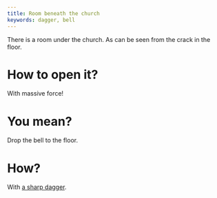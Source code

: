 ```yaml
---
title: Room beneath the church
keywords: dagger, bell
---
```


There is a room under the church. As can be seen from the crack in the floor.

# How to open it?
With massive force!

# You mean?
Drop the bell to the floor.

# How?
With [a sharp dagger](../060-sharp-dagger.md).
